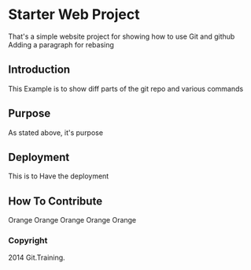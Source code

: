 # Starter Web Project

That's a simple website project for showing how to use Git and github
Adding a paragraph for rebasing

## Introduction

This Example is to show diff parts of the git repo and various commands

## Purpose

As stated above, it's purpose

## Deployment

This is to Have the deployment

## How To Contribute

Orange Orange Orange Orange Orange


### Copyright

2014 Git.Training.